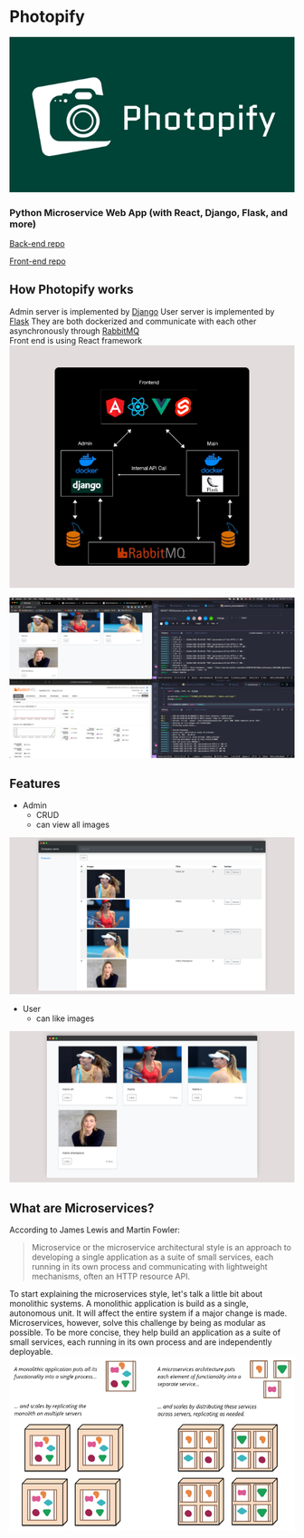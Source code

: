 # Photopify


![logo](assets/logo.png)
### Python Microservice Web App (with React, Django, Flask, and more)
[Back-end repo](https://github.com/mjdfx073131/photopify-backend)

[Front-end repo](https://github.com/mjdfx073131/photopify-frontend)



## How Photopify works

Admin server is implemented by [Django](https://www.djangoproject.com)
User server is implemented by [Flask](https://flask.palletsprojects.com/en/1.1.x/)
They are both dockerized and communicate with each other asynchronously through [RabbitMQ](https://www.rabbitmq.com)  
Front end is using React framework
![workflow](assets/workflow.png)

![process](assets/process.png)


## Features

- Admin
  - CRUD 
  - can view all images

![admin_ui](assets/admin_ui.png)

- User
  - can like images 

![user_ui](assets/user_ui.png)


## What are Microservices?

According to James Lewis and Martin Fowler:

> Microservice or the microservice architectural style is an approach to developing a single application as a suite of small services, each running in its own process and communicating with lightweight mechanisms, often an HTTP resource API.

To start explaining the microservices style, let's talk a little bit about monolithic systems. A monolithic application is build as a single, autonomous unit. It will affect the entire system if a major change is made. Microservices, however, solve this challenge by being as modular as possible. To be more concise, they help build an application as a suite of small services, each running in its own process and are independently deployable.
![Monoliths and Microservice](assets/sketch.png)